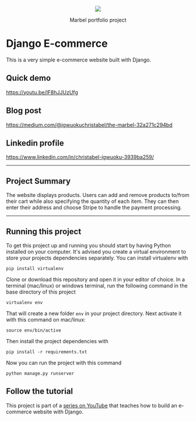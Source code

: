 <p align="center">
  <p align="center">
<img src="/path/to/logo.jpg">
    </a>
  </p>
  <p align="center">
    Marbel portfolio project
  </p>
</p>

# Django E-commerce

This is a very simple e-commerce website built with Django.

## Quick demo
https://youtu.be/lF8hJJUzUfg

## Blog post
https://medium.com/@igwuokuchristabel/the-marbel-32a271c294bd

## Linkedin profile
https://www.linkedin.com/in/christabel-igwuoku-3939ba259/

---

## Project Summary

The website displays products. Users can add and remove products to/from their cart while also specifying the quantity of each item. They can then enter their address and choose Stripe to handle the payment processing.

---

## Running this project

To get this project up and running you should start by having Python installed on your computer. It's advised you create a virtual environment to store your projects dependencies separately. You can install virtualenv with

```
pip install virtualenv
```

Clone or download this repository and open it in your editor of choice. In a terminal (mac/linux) or windows terminal, run the following command in the base directory of this project

```
virtualenv env
```

That will create a new folder `env` in your project directory. Next activate it with this command on mac/linux:

```
source env/bin/active
```

Then install the project dependencies with

```
pip install -r requirements.txt
```

Now you can run the project with this command

```
python manage.py runserver
```

## Follow the tutorial

This project is part of a [series on YouTube](https://youtu.be/z4USlooVXG0) that teaches how to build an e-commerce website with Django.


